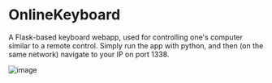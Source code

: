 # OnlineKeyboard
A Flask-based keyboard webapp, used for controlling one's computer similar to a remote control. Simply run the app with python, and then (on the same network) navigate to your IP on port 1338.

![image](https://github.com/user-attachments/assets/8055d391-b088-44b7-bb93-d283d8c838c3)
